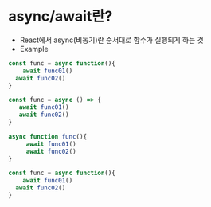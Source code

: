 # async/await란?
- React에서 async(비동기)란 순서대로 함수가 실행되게 하는 것
- Example
```jsx
const func = async function(){
	await func01()
  await func02()
}
```

```jsx
const func = async () => {
   await func01()
   await func02()
}
```

```jsx
async function func(){
	 await func01()
	 await func02()
}
```

```jsx
const func = async function(){
	await func01()
  await func02()
}
```


